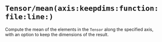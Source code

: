 # ``Tensor/mean(axis:keepdims:function:file:line:)``

Compute the mean of the elements in the ``Tensor`` along the specified axis, with an option to keep the dimensions of the result.